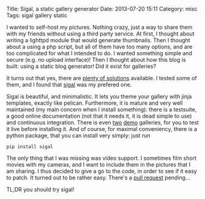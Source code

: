 Title: Sigal, a static gallery generator
Date: 2013-07-20 15:11
Category: misc
Tags: sigal gallery static

I wanted to self-host my pictures. Nothing crazy, just a way to share them
with my friends without using a third party service. At first, I thought
about writing a lighttpd module that would generate thumbnails. Then I
thought about a using a php script, but all of them have too many options,
and are too complicated for what I intended to do. I wanted something
simple and secure (e.g. no upload interface)! Then I thought about how
this blog is built: using a static blog generator! Did it exist for
galleries?

It turns out that yes, there are [plenty of
solutions](http://www.nico.schottelius.org/docs/static-image-gallery-generator-comparison/)
available. I tested some of them, and I found that
[sigal](http://sigal.saimon.org) was my prefered one.

Sigal is beautiful, and minimalistic. It lets you theme your gallery with
jinja templates, exactly like pelican. Furthermore, it is mature and very
well maintained (my main concern when I install something): there is a
testsuite, a good online documentation (not that it needs it, it is dead
simple to use) and continuous integration. There is even
[two](http://saimon.org/sigal-demo/colorbox/)
[demo](http://saimon.org/sigal-demo/galleria/) galleries, for you to test
it live before installing it. And of course, for maximal conveniency,
there is a python package, that you can install very simply: just run

    pip install sigal

The only thing that I was missing was video support. I sometimes film
short movies with my cameras, and I want to include them in the pictures
that I am sharing. I thus decided to give a go to the code, in order to
see if it easy to patch. It turned out to be rather easy. There's a [pull
request](https://github.com/saimn/sigal/pull/18) pending...

TL;DR you should try sigal!
